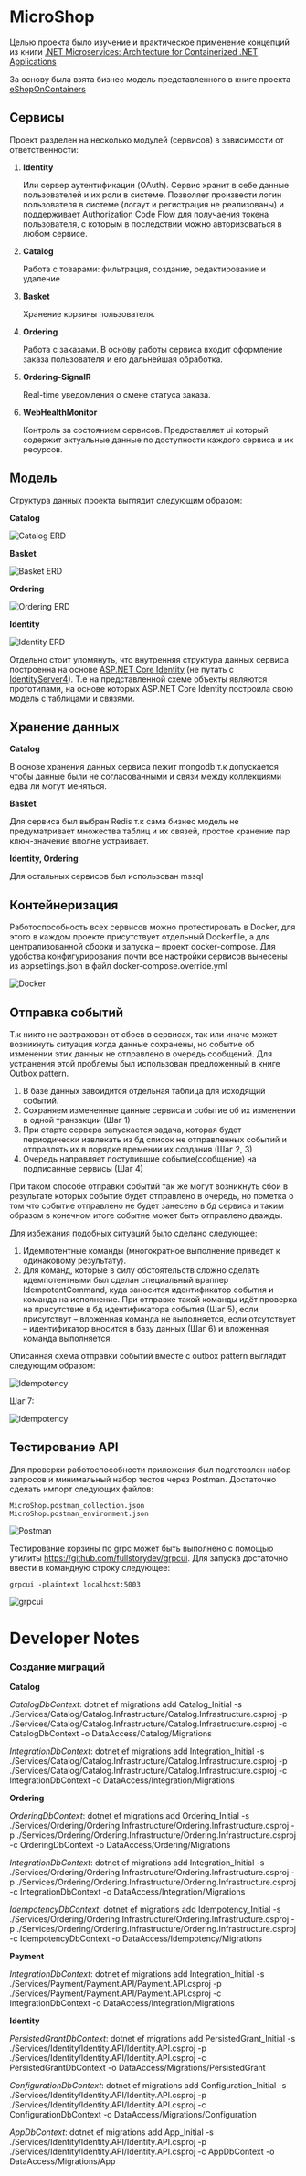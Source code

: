 # MicroShop

Целью проекта было изучение и практическое применение концепций из книги [.NET Microservices: Architecture for Containerized .NET Applications](https://docs.microsoft.com/en-us/dotnet/architecture/microservices/)

За основу была взята бизнес модель представленного в книге проекта [eShopOnContainers](https://github.com/dotnet-architecture/eShopOnContainers)

## Сервисы

Проект разделен на несколько модулей (сервисов) в зависимости от ответственности:

1. **Identity** 
	
	Или сервер аутентификации (OAuth).  Сервис хранит в себе данные пользователей и их роли в системе. Позволяет произвести логин пользователя в системе (логаут и регистрация не 	реализованы) и поддерживает Authorization Code Flow для получаения токена пользователя, с которым в последствии можно авторизоваться в любом сервисе.

2. **Catalog**

	Работа с товарами: фильтрация, создание, редактирование и удаление

3. **Basket**

	Хранение корзины пользователя.

4. **Ordering**

	Работа с заказами. В основу работы сервиса входит оформление заказа пользователя и его дальнейшая обработка.

5. **Ordering-SignalR**

	Real-time уведомления о смене статуса заказа.

6. **WebHealthMonitor**

	Контроль за состоянием сервисов. Предоставляет ui который содержит актуальные данные по доступности каждого сервиса и их ресурсов.


## Модель
Структура данных проекта выглядит следующим образом:

**Catalog**

![Catalog ERD](https://github.com/ART4S/MicroShop/blob/master/Resources/Catalog%20ERD.PNG)

**Basket**

![Basket ERD](https://github.com/ART4S/MicroShop/blob/master/Resources/Basket%20ERD.PNG)

**Ordering**

![Ordering ERD](https://github.com/ART4S/MicroShop/blob/master/Resources/Ordering%20ERD.PNG)

**Identity**

![Identity ERD](https://github.com/ART4S/MicroShop/blob/master/Resources/Identity%20ERD.PNG)

Отдельно стоит упомянуть, что внутренняя структура данных сервиса построенна на основе [ASP.NET Core Identity](https://docs.microsoft.com/en-us/aspnet/core/security/authentication/identity?view=aspnetcore-6.0&tabs=visual-studio) (не путать с [IdentityServer4](https://identityserver4.readthedocs.io/en/latest/)). Т.е на представленной схеме объекты являются прототипами, на основе которых ASP.NET Core Identity построила свою модель с таблицами и связями.

## Хранение данных

**Catalog**

В основе хранения данных сервиса лежит mongodb т.к допускается чтобы данные были не согласованными и связи между коллекциями едва ли могут меняться.

**Basket**

Для сервиса был выбран Redis т.к сама бизнес модель не предуматривает множества таблиц и их связей, простое хранение пар ключ-значение вполне устраивает.

**Identity, Ordering**

Для остальных сервисов был использован mssql

## Контейнеризация

Работоспособность всех сервисов можно протестировать в Docker, для этого в каждом проекте присутствует отдельный Dockerfile, а для централизованной сборки и запуска – проект docker-compose.
Для удобства конфигурирования почти все настройки сервисов вынесены из appsettings.json в файл docker-compose.override.yml

![Docker](https://github.com/ART4S/MicroShop/blob/master/Resources/Docker.PNG)

## Отправка событий

Т.к никто не застрахован от сбоев в сервисах, так или иначе может возникнуть ситуация когда данные сохранены, но событие об изменении этих данных не отправлено в очередь сообщений. Для устранения этой проблемы был использован предложенный в книге Outbox pattern.
1.	В базе данных завоидится отдельная таблица для исходящий событий.
2.	Сохраняем измененные данные сервиса и событие об их изменении в одной транзакции (Шаг 1)
3.	При старте сервера запускается задача, которая будет периодически извлекать из бд список не отправленных событий и отправлять их в порядке времении их создания (Шаг 2, 3)
4.	Очередь направляет поступившие событие(сообщение) на подписанные сервисы (Шаг 4)

При таком способе отправки событий так же могут возникнуть сбои в результате которых событие будет отправлено в очередь, но пометка о том что событие отправлено не будет занесено в бд сервиса и таким образом в конечном итоге событие может быть отправлено дважды.

Для избежания подобных ситуаций было сделано следующее:

1.	Идемпотентные команды (многократное выполнение приведет к одинаковому результату).
2.	Для команд, которые в силу обстоятельств сложно сделать идемпотентными был сделан специальный враппер IdempotentCommand, куда заносится идентификатор события и команда на исполнение. При отправке такой команды идёт проверка на присутствие в бд идентификатора события (Шаг 5), если присутствут – вложенная команда не выполняется, если отсутствует – идентификатор вносится в базу данных (Шаг 6) и вложенная команда выполняется.

Описанная схема отправки событий вместе с outbox pattern выглядит следующим образом:

![Idempotency](https://github.com/ART4S/MicroShop/blob/master/Resources/Idempotency.PNG)

Шаг 7:

![Idempotency](https://github.com/ART4S/MicroShop/blob/master/Resources/Idempotency(1).PNG)

## Тестирование API

Для проверки работоспособности приложения был подготовлен набор запросов и минимальный набор тестов через Postman. Достаточно сделать импорт следующих файлов:
```
MicroShop.postman_collection.json
MicroShop.postman_environment.json
```
![Postman](https://github.com/ART4S/MicroShop/blob/master/Resources/Postman.PNG)

Тестирование корзины по grpc может быть выполнено с помощью утилиты https://github.com/fullstorydev/grpcui. Для запуска достаточно ввести в командную строку следующее:
```
grpcui -plaintext localhost:5003
```

![grpcui](https://github.com/ART4S/MicroShop/blob/master/Resources/grpcui.PNG)

# Developer Notes

### Создание миграций

**Catalog**

*CatalogDbContext*: dotnet ef migrations add Catalog_Initial -s ./Services/Catalog/Catalog.Infrastructure/Catalog.Infrastructure.csproj -p ./Services/Catalog/Catalog.Infrastructure/Catalog.Infrastructure.csproj -c CatalogDbContext -o DataAccess/Catalog/Migrations

*IntegrationDbContext*: dotnet ef migrations add Integration_Initial -s ./Services/Catalog/Catalog.Infrastructure/Catalog.Infrastructure.csproj -p ./Services/Catalog/Catalog.Infrastructure/Catalog.Infrastructure.csproj -c IntegrationDbContext -o DataAccess/Integration/Migrations

**Ordering**

*OrderingDbContext*: dotnet ef migrations add Ordering_Initial -s ./Services/Ordering/Ordering.Infrastructure/Ordering.Infrastructure.csproj -p ./Services/Ordering/Ordering.Infrastructure/Ordering.Infrastructure.csproj -c OrderingDbContext -o DataAccess/Ordering/Migrations

*IntegrationDbContext*: dotnet ef migrations add Integration_Initial -s ./Services/Ordering/Ordering.Infrastructure/Ordering.Infrastructure.csproj -p ./Services/Ordering/Ordering.Infrastructure/Ordering.Infrastructure.csproj -c IntegrationDbContext -o DataAccess/Integration/Migrations

*IdempotencyDbContext*: dotnet ef migrations add Idempotency_Initial -s ./Services/Ordering/Ordering.Infrastructure/Ordering.Infrastructure.csproj -p ./Services/Ordering/Ordering.Infrastructure/Ordering.Infrastructure.csproj -c IdempotencyDbContext -o DataAccess/Idempotency/Migrations

**Payment**

*IntegrationDbContext*: dotnet ef migrations add Integration_Initial -s ./Services/Payment/Payment.API/Payment.API.csproj -p ./Services/Payment/Payment.API/Payment.API.csproj -c IntegrationDbContext -o DataAccess/Integration/Migrations


**Identity**

*PersistedGrantDbContext*: dotnet ef migrations add PersistedGrant_Initial -s ./Services/Identity/Identity.API/Identity.API.csproj -p ./Services/Identity/Identity.API/Identity.API.csproj -c PersistedGrantDbContext -o DataAccess/Migrations/PersistedGrant

*ConfigurationDbContext*: dotnet ef migrations add Configuration_Initial  -s ./Services/Identity/Identity.API/Identity.API.csproj -p ./Services/Identity/Identity.API/Identity.API.csproj -c ConfigurationDbContext -o DataAccess/Migrations/Configuration

*AppDbContext*: dotnet ef migrations add App_Initial -s ./Services/Identity/Identity.API/Identity.API.csproj -p ./Services/Identity/Identity.API/Identity.API.csproj -c AppDbContext -o DataAccess/Migrations/App
